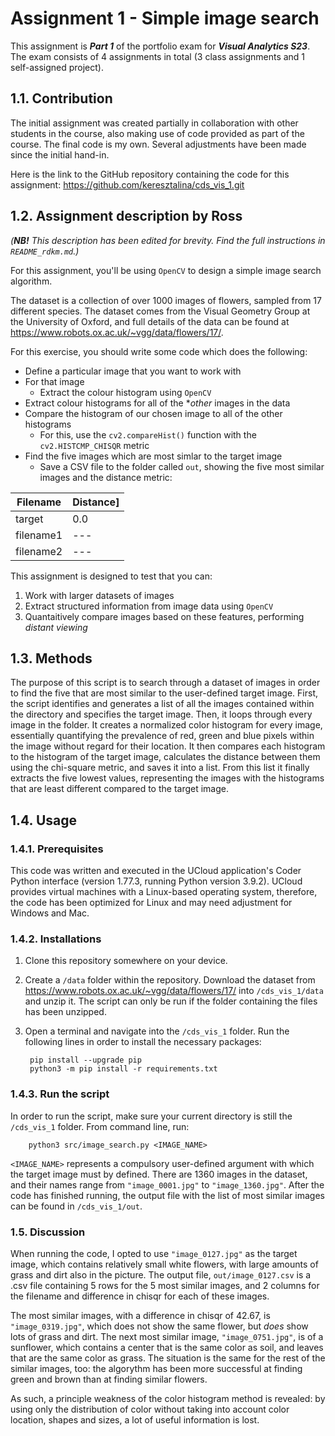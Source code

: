 # Assignment 1 - Simple image search
This assignment is ***Part 1*** of the portfolio exam for ***Visual Analytics S23***. The exam consists of 4 assignments in total (3 class assignments and 1 self-assigned project).

## 1.1. Contribution
The initial assignment was created partially in collaboration with other students in the course, also making use of code provided as part of the course. The final code is my own. Several adjustments have been made since the initial hand-in.

Here is the link to the GitHub repository containing the code for this assignment: https://github.com/keresztalina/cds_vis_1.git

## 1.2. Assignment description by Ross
*(**NB!** This description has been edited for brevity. Find the full instructions in ```README_rdkm.md```.)*

For this assignment, you'll be using ```OpenCV``` to design a simple image search algorithm.

The dataset is a collection of over 1000 images of flowers, sampled from 17 different species. The dataset comes from the Visual Geometry Group at the University of Oxford, and full details of the data can be found at https://www.robots.ox.ac.uk/~vgg/data/flowers/17/.

For this exercise, you should write some code which does the following:

- Define a particular image that you want to work with
- For that image
  - Extract the colour histogram using ```OpenCV```
- Extract colour histograms for all of the **other* images in the data
- Compare the histogram of our chosen image to all of the other histograms 
  - For this, use the ```cv2.compareHist()``` function with the ```cv2.HISTCMP_CHISQR``` metric
- Find the five images which are most simlar to the target image
  - Save a CSV file to the folder called ```out```, showing the five most similar images and the distance metric:

|Filename|Distance]
|---|---|
|target|0.0|
|filename1|---|
|filename2|---|

This assignment is designed to test that you can:

1. Work with larger datasets of images
2. Extract structured information from image data using ```OpenCV```
3. Quantaitively compare images based on these features, performing *distant viewing*

## 1.3. Methods
The purpose of this script is to search through a dataset of images in order to find the five that are most similar to the user-defined target image. First, the script identifies and generates a list of all the images contained within the directory and specifies the target image. Then, it loops through every image in the folder. It creates a normalized color histogram for every image, essentially quantifying the prevalence of red, green and blue pixels within the image without regard for their location. It then compares each histogram to the histogram of the target image, calculates the distance between them using the chi-square metric, and saves it into a list. From this list it finally extracts the five lowest values, representing the images with the histograms that are least different compared to the target image.

## 1.4. Usage
### 1.4.1. Prerequisites
This code was written and executed in the UCloud application's Coder Python interface (version 1.77.3, running Python version 3.9.2). UCloud provides virtual machines with a Linux-based operating system, therefore, the code has been optimized for Linux and may need adjustment for Windows and Mac.

### 1.4.2. Installations
1. Clone this repository somewhere on your device.
2. Create a ```/data``` folder within the repository. Download the dataset from https://www.robots.ox.ac.uk/~vgg/data/flowers/17/ into ```/cds_vis_1/data``` and unzip it. The script can only be run if the folder containing the files has been unzipped.
3. Open a terminal and navigate into the ```/cds_vis_1``` folder. Run the following lines in order to install the necessary packages:
        
        pip install --upgrade pip
        python3 -m pip install -r requirements.txt

### 1.4.3. Run the script
In order to run the script, make sure your current directory is still the ```/cds_vis_1``` folder. From command line, run:

        python3 src/image_search.py <IMAGE_NAME>
        
```<IMAGE_NAME>``` represents a compulsory user-defined argument with which the target image must by defined. There are 1360 images in the dataset, and their names range from ```"image_0001.jpg"``` to ```"image_1360.jpg"```. After the code has finished running, the output file with the list of most similar images can be found in ```/cds_vis_1/out```.

### 1.5. Discussion
When running the code, I opted to use ```"image_0127.jpg"``` as the target image, which contains relatively small white flowers, with large amounts of grass and dirt also in the picture. The output file, ```out/image_0127.csv``` is a .csv file containing 5 rows for the 5 most similar images, and 2 columns for the filename and difference in chisqr for each of these images. 

The most similar images, with a difference in chisqr of 42.67, is ```"image_0319.jpg"```, which does not show the same flower, but *does* show lots of grass and dirt. The next most similar image, ```"image_0751.jpg"```, is of a sunflower, which contains a center that is the same color as soil, and leaves that are the same color as grass. The situation is the same for the rest of the similar images, too: the algorythm has been more successful at finding green and brown than at finding similar flowers.

As such, a principle weakness of the color histogram method is revealed: by using only the distribution of color without taking into account color location, shapes and sizes, a lot of useful information is lost. 
